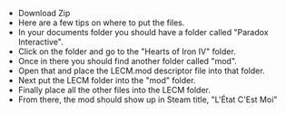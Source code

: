 - Download Zip
- Here are a few tips on where to put the files.
- In your documents folder you should have a folder called "Paradox Interactive". 
- Click on the folder and go to the "Hearts of Iron IV" folder. 
- Once in there you should find another folder called "mod".
- Open that and place the LECM.mod descriptor file into that folder. 
- Next put the LECM folder into the "mod" folder.
- Finally place all the other files into the LECM folder.
- From there, the mod should show up in Steam title, "L'État C'Est Moi" 
